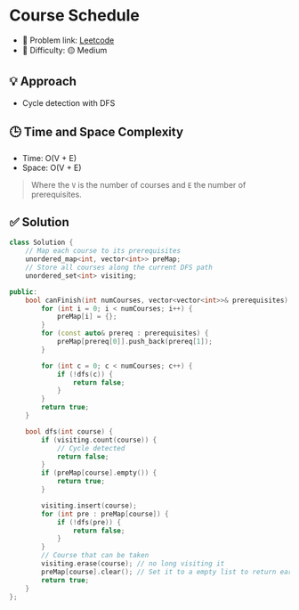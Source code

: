 # Course Schedule

- 🧩 Problem link: [Leetcode](https://leetcode.com/problems/course-schedule/)
- 🚦 Difficulty: 🟡 Medium

## 💡 Approach

- Cycle detection with DFS

## 🕒 Time and Space Complexity

- Time: O(V + E)
- Space: O(V + E)

> Where the `V` is the number of courses and `E` the number of prerequisites.

## ✅ Solution

```cpp
class Solution {
    // Map each course to its prerequisites
    unordered_map<int, vector<int>> preMap;
    // Store all courses along the current DFS path
    unordered_set<int> visiting;

public:
    bool canFinish(int numCourses, vector<vector<int>>& prerequisites) {
        for (int i = 0; i < numCourses; i++) {
            preMap[i] = {};
        }
        for (const auto& prereq : prerequisites) {
            preMap[prereq[0]].push_back(prereq[1]);
        }

        for (int c = 0; c < numCourses; c++) {
            if (!dfs(c)) {
                return false;
            }
        }
        return true;
    }

    bool dfs(int course) {
        if (visiting.count(course)) {
            // Cycle detected
            return false;
        }
        if (preMap[course].empty()) {
            return true;
        }

        visiting.insert(course);
        for (int pre : preMap[course]) {
            if (!dfs(pre)) {
                return false;
            }
        }
        // Course that can be taken
        visiting.erase(course); // no long visiting it
        preMap[course].clear(); // Set it to a empty list to return early True
        return true;
    }
};
```
